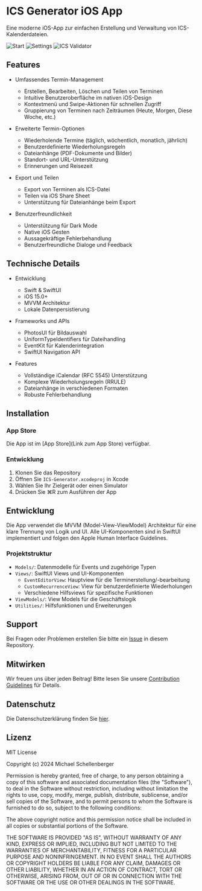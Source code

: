 # ICS Generator iOS App

Eine moderne iOS-App zur einfachen Erstellung und Verwaltung von ICS-Kalenderdateien.

![Start](https://github.com/user-attachments/assets/23545e52-d85b-4396-9afc-e76acbcf4f04)
![Settings](https://github.com/user-attachments/assets/fd5094b2-646c-4a26-bad1-8ef53401538a)
![ICS Validator](https://github.com/user-attachments/assets/a722969e-a1a5-48f4-991c-f7fc648ad756)

## Features

- Umfassendes Termin-Management
  - Erstellen, Bearbeiten, Löschen und Teilen von Terminen
  - Intuitive Benutzeroberfläche im nativen iOS-Design
  - Kontextmenü und Swipe-Aktionen für schnellen Zugriff
  - Gruppierung von Terminen nach Zeiträumen (Heute, Morgen, Diese Woche, etc.)

- Erweiterte Termin-Optionen
  - Wiederholende Termine (täglich, wöchentlich, monatlich, jährlich)
  - Benutzerdefinierte Wiederholungsregeln
  - Dateianhänge (PDF-Dokumente und Bilder)
  - Standort- und URL-Unterstützung
  - Erinnerungen und Reisezeit

- Export und Teilen
  - Export von Terminen als ICS-Datei
  - Teilen via iOS Share Sheet
  - Unterstützung für Dateianhänge beim Export

- Benutzerfreundlichkeit
  - Unterstützung für Dark Mode
  - Native iOS Gesten
  - Aussagekräftige Fehlerbehandlung
  - Benutzerfreundliche Dialoge und Feedback

## Technische Details

- Entwicklung
  - Swift & SwiftUI
  - iOS 15.0+
  - MVVM Architektur
  - Lokale Datenpersistierung

- Frameworks und APIs
  - PhotosUI für Bildauswahl
  - UniformTypeIdentifiers für Dateihandling
  - EventKit für Kalenderintegration
  - SwiftUI Navigation API

- Features
  - Vollständige iCalendar (RFC 5545) Unterstützung
  - Komplexe Wiederholungsregeln (RRULE)
  - Dateianhänge in verschiedenen Formaten
  - Robuste Fehlerbehandlung

## Installation

### App Store
Die App ist im [App Store](Link zum App Store) verfügbar.

### Entwicklung
1. Klonen Sie das Repository
2. Öffnen Sie `ICS-Generator.xcodeproj` in Xcode
3. Wählen Sie Ihr Zielgerät oder einen Simulator
4. Drücken Sie ⌘R zum Ausführen der App

## Entwicklung

Die App verwendet die MVVM (Model-View-ViewModel) Architektur für eine klare Trennung von Logik und UI. 
Alle UI-Komponenten sind in SwiftUI implementiert und folgen den Apple Human Interface Guidelines.

### Projektstruktur
- `Models/`: Datenmodelle für Events und zugehörige Typen
- `Views/`: SwiftUI Views und UI-Komponenten
  - `EventEditorView`: Hauptview für die Terminerstellung/-bearbeitung
  - `CustomRecurrenceView`: View für benutzerdefinierte Wiederholungen
  - Verschiedene Hilfsviews für spezifische Funktionen
- `ViewModels/`: View Models für die Geschäftslogik
- `Utilities/`: Hilfsfunktionen und Erweiterungen

## Support

Bei Fragen oder Problemen erstellen Sie bitte ein [Issue](https://github.com/Schello805/ICS-Generator/issues) in diesem Repository.

## Mitwirken

Wir freuen uns über jeden Beitrag! Bitte lesen Sie unsere [Contribution Guidelines](CONTRIBUTING.md) für Details.

## Datenschutz

Die Datenschutzerklärung finden Sie [hier](PRIVACY.md).

## Lizenz

MIT License

Copyright (c) 2024 Michael Schellenberger

Permission is hereby granted, free of charge, to any person obtaining a copy
of this software and associated documentation files (the "Software"), to deal
in the Software without restriction, including without limitation the rights
to use, copy, modify, merge, publish, distribute, sublicense, and/or sell
copies of the Software, and to permit persons to whom the Software is
furnished to do so, subject to the following conditions:

The above copyright notice and this permission notice shall be included in all
copies or substantial portions of the Software.

THE SOFTWARE IS PROVIDED "AS IS", WITHOUT WARRANTY OF ANY KIND, EXPRESS OR
IMPLIED, INCLUDING BUT NOT LIMITED TO THE WARRANTIES OF MERCHANTABILITY,
FITNESS FOR A PARTICULAR PURPOSE AND NONINFRINGEMENT. IN NO EVENT SHALL THE
AUTHORS OR COPYRIGHT HOLDERS BE LIABLE FOR ANY CLAIM, DAMAGES OR OTHER
LIABILITY, WHETHER IN AN ACTION OF CONTRACT, TORT OR OTHERWISE, ARISING FROM,
OUT OF OR IN CONNECTION WITH THE SOFTWARE OR THE USE OR OTHER DEALINGS IN THE
SOFTWARE.
